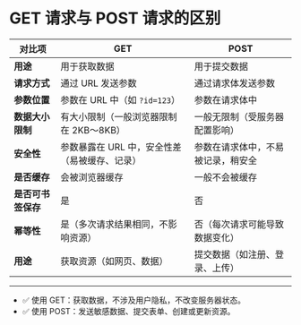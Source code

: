 # GET 请求与 POST 请求的区别

| 对比项             | GET                                           | POST                               |
| ------------------ | --------------------------------------------- | ---------------------------------- |
| **用途**           | 用于获取数据                                  | 用于提交数据                       |
| **请求方式**       | 通过 URL 发送参数                             | 通过请求体发送参数                 |
| **参数位置**       | 参数在 URL 中（如 `?id=123`）                 | 参数在请求体中                     |
| **数据大小限制**   | 有大小限制（一般浏览器限制在 2KB～8KB）       | 一般无限制（受服务器配置影响）     |
| **安全性**         | 参数暴露在 URL 中，安全性差（易被缓存、记录） | 参数在请求体中，不易被记录，稍安全 |
| **是否缓存**       | 会被浏览器缓存                                | 一般不会被缓存                     |
| **是否可书签保存** | 是                                            | 否                                 |
| **幂等性**         | 是（多次请求结果相同，不影响资源）            | 否（每次请求可能导致数据变化）     |
| **用途**           | 获取资源（如网页、数据）                      | 提交数据（如注册、登录、上传）     |

---

- ✅ 使用 GET：获取数据，不涉及用户隐私，不改变服务器状态。
- ✅ 使用 POST：发送敏感数据、提交表单、创建或更新资源。